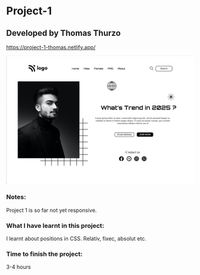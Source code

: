 # Project-1
## Developed by Thomas Thurzo

https://project-1-thomas.netlify.app/

![Website Logo](./assets/website.png)

### Notes:

Project 1 is so far not yet responsive. 


### What I have learnt in this project:

I learnt about positions in CSS. Relativ, fixec, absolut etc.


### Time to finish the project:

3-4 hours







